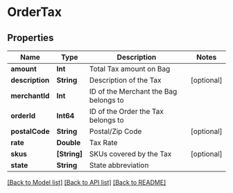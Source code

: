 # OrderTax

## Properties
Name | Type | Description | Notes
------------ | ------------- | ------------- | -------------
**amount** | **Int** | Total Tax amount on Bag | 
**description** | **String** | Description of the Tax | [optional] 
**merchantId** | **Int** | ID of the Merchant the Bag belongs to | 
**orderId** | **Int64** | ID of the Order the Tax belongs to | 
**postalCode** | **String** | Postal/Zip Code | [optional] 
**rate** | **Double** | Tax Rate | 
**skus** | **[String]** | SKUs covered by the Tax | [optional] 
**state** | **String** | State abbreviation | 

[[Back to Model list]](../README.md#documentation-for-models) [[Back to API list]](../README.md#documentation-for-api-endpoints) [[Back to README]](../README.md)



